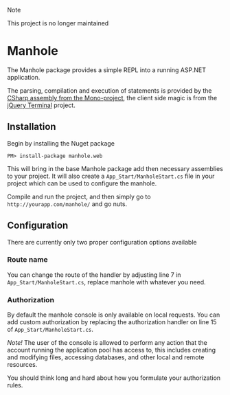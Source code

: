 > [!NOTE]
> This project is no longer maintained

# Manhole

The Manhole package provides a simple REPL into a running ASP.NET application.

The parsing, compilation and execution of statements is provided by the [CSharp assembly from the Mono-project](http://www.mono-project.com/CSharp_Compiler), the client side magic is from the [jQuery Terminal](http://terminal.jcubic.pl/) project.

## Installation
Begin by installing the Nuget package

```
PM> install-package manhole.web
```

This will bring in the base Manhole package add then necessary assemblies to your project. It will also create a `App_Start/ManholeStart.cs` file in your project which can be used to configure the manhole.

Compile and run the project, and then simply go to `http://yourapp.com/manhole/` and go nuts.

## Configuration
There are currently only two proper configuration options available

### Route name
You can change the route of the handler by adjusting line 7 in `App_Start/ManholeStart.cs`, replace manhole with whatever you need.

### Authorization
By default the manhole console is only available on local requests. You can add custom authorization by replacing the authorization handler on line 15 of `App_Start/ManholeStart.cs`.

*Note!* The user of the console is allowed to perform any action that the account running the application pool has access to, this includes creating and modifying files, accessing databases, and other local and remote resources.

You should think long and hard about how you formulate your authorization rules.
